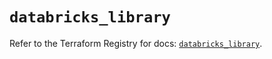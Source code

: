 # `databricks_library`

Refer to the Terraform Registry for docs: [`databricks_library`](https://registry.terraform.io/providers/databricks/databricks/1.48.2/docs/resources/library).
